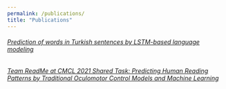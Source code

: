 ```yaml
---
permalink: /publications/
title: "Publications"
---
```


###### [Prediction of words in Turkish sentences by LSTM-based language modeling](https://open.metu.edu.tr/bitstream/handle/11511/89662/12626308.pdf)


###### [Team ReadMe at CMCL 2021 Shared Task: Predicting Human Reading Patterns by Traditional Oculomotor Control Models and Machine Learning](https://aclanthology.org/2021.cmcl-1.17.pdf)

